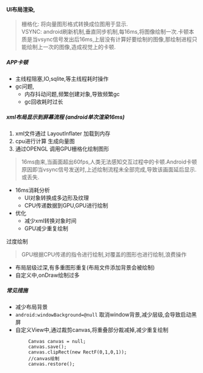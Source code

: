 #### UI布局渲染,

> 栅格化: 将向量图形格式转换成位图用于显示.<br/>
  VSYNC: android刷新机制,垂直同步机制,每16ms,将图像绘制一次.卡顿本质是当vsync信号发出后16ms,上层没有计算好要绘制的图像,那绘制进程只能绘制上一次的图像,造成视觉上的卡顿.

##### APP卡顿
* 主线程阻塞,IO,sqlite,等主线程耗时操作
* gc问题,
	* 内存抖动问题,频繁创建对象,导致频繁gc
	* gc回收耗时过长

##### xml布局显示到屏幕流程 (android单次渲染16ms)

1. xml文件通过 LayoutInflater  加载到内存
2. cpu进行计算 生成向量图
3. 通过OPENGL 调用GPU栅格化绘制图形

> 16ms由来,当画面超出60fps,人类无法感知交互过程中的卡顿.Android卡顿原因即当vsync信号发送时,上述绘制流程未全部完成,导致该画面延后显示.或丢失.

* 16ms消耗分析
	* UI对象转换成多边形及纹理
	* CPU传递数据到GPU,GPU进行绘制
* 优化
	* 减少xml转换对象时间
	* GPU减少重复绘制

过度绘制
> GPU根据CPU传递的指令进行绘制,对覆盖的图形也进行绘制,浪费操作

* 布局层级过深,有多重图形重复(布局文件添加背景会被绘制)
* 自定义中,onDraw绘制过多



##### 常见措施
* 减少布局背景
* `android:windowBackground=@null` 取消window背景,减少层级,会导致启动黑屏
* 自定义View中,通过裁剪canvas,将重叠部分裁减掉,减少重复绘制
```
        Canvas canvas = null; 
        canvas.save();
        canvas.clipRect(new RectF(0,1,0,1));
        //canvas绘制
        canvas.restore();
```